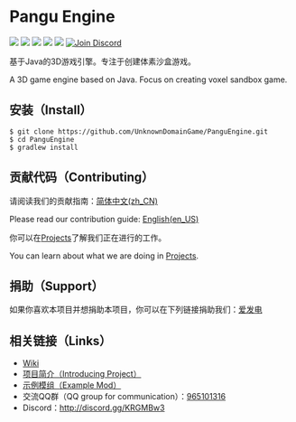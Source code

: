 # Pangu Engine
![](https://img.shields.io/badge/Java-11-blue.svg)
![](https://img.shields.io/github/contributors/UnknownDomainGame/PanguEngine.svg)
![](https://img.shields.io/github/license/UnknownDomainGame/PanguEngine.svg)
[![](https://api.codeclimate.com/v1/badges/811191d64c6508954327/maintainability)](https://codeclimate.com/github/UnknownDomainGame/NullEngine/maintainability)
[![](https://api.codacy.com/project/badge/Grade/cd2c9f15a88a42b886a59f6410f0ca05)](https://app.codacy.com/app/Mouse0w0/NullEngine?utm_source=github.com&utm_medium=referral&utm_content=UnknownDomainGame/PanguEngine&utm_campaign=Badge_Grade_Dashboard)
[![Join Discord](https://img.shields.io/discord/556150394057916426)](http://discord.gg/KRGMBw3)

基于Java的3D游戏引擎。专注于创建体素沙盒游戏。

A 3D game engine based on Java. Focus on creating voxel sandbox game.

## 安装（Install）
```
$ git clone https://github.com/UnknownDomainGame/PanguEngine.git
$ cd PanguEngine
$ gradlew install
```

## 贡献代码（Contributing）
请阅读我们的贡献指南：[简体中文(zh_CN)](https://github.com/UnknownDomainGame/PanguEngine/blob/dev/CONTRIBUTING.md)

Please read our contribution guide: [English(en_US)](https://github.com/UnknownDomainGame/PanguEngine/blob/dev/CONTRIBUTING_EN.md)

你可以在[Projects](https://github.com/UnknownDomainGame/PanguEngine/projects)了解我们正在进行的工作。

You can learn about what we are doing in [Projects](https://github.com/UnknownDomainGame/PanguEngine/projects).

## 捐助（Support）
如果你喜欢本项目并想捐助本项目，你可以在下列链接捐助我们：[爱发电](https://afdian.net/@mouse)

## 相关链接（Links）
- [Wiki](https://github.com/UnknownDomainGame/PanguEngine/wiki)
- [项目简介（Introducing Project）](https://github.com/UnknownDomainGame/PanguEngine/wiki/Introducing-Project)
- [示例模组（Example Mod）](https://github.com/UnknownDomainGame/ExampleMod)
- 交流QQ群（QQ group for communication）：[965101316](https://jq.qq.com/?_wv=1027&k=5exnX2o)
- Discord：http://discord.gg/KRGMBw3
